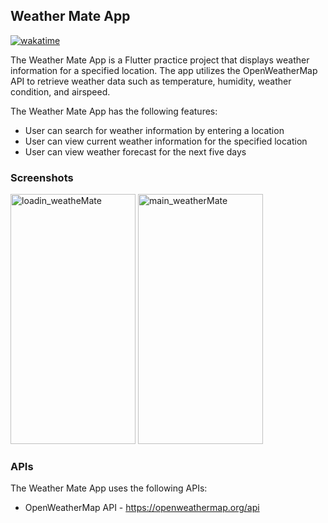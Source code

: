 ## Weather Mate App
[![wakatime](https://wakatime.com/badge/user/18368562-fe00-4dd1-a78f-9403210fea47/project/10198cbf-460d-44c3-b5ae-bb0baa5da655.svg)](https://wakatime.com/@musfique113/projects/axkaignvwv?start=2023-04-30&end=2023-05-06)

The Weather Mate App is a Flutter practice project that displays weather information for a specified location. The app utilizes the OpenWeatherMap API to retrieve weather data such as temperature, humidity, weather condition, and airspeed. 

The Weather Mate App has the following features:

- User can search for weather information by entering a location
- User can view current weather information for the specified location
- User can view weather forecast for the next five days

### Screenshots

<img src="https://user-images.githubusercontent.com/53111065/235493989-15893ec9-f9c5-4337-baca-28b363e6f778.png" alt="loadin_weatheMate" width="200" height="400"> <img src="https://user-images.githubusercontent.com/53111065/235493997-b76dd3f3-0790-4b8b-89c9-e6ecf2c211e6.png" alt="main_weatherMate" width="200" height="400">



### APIs

The Weather Mate App uses the following APIs:

- OpenWeatherMap API - https://openweathermap.org/api




